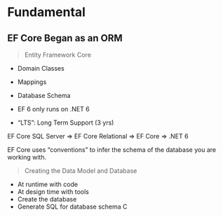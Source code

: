 # Fundamental

## EF Core Began as an ORM

> Entity Framework Core
- Domain Classes 
- Mappings
- Database Schema

- EF 6 only runs on .NET 6
- “LTS”: Long Term Support (3 yrs)

EF Core SQL Server => EF Core Relational => EF Core  => .NET 6

EF Core uses “conventions” to infer the schema of the database you are working with.

> Creating the Data Model and Database
- At runtime with code 
- At design time with tools
- Create the database
- Generate SQL for database schema C
